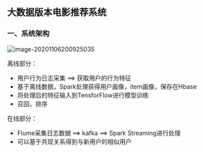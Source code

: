 ## 大数据版本电影推荐系统

### 一、系统架构

![image-20201106200925035](C:\Users\18351\PycharmProjects\Recom-Sys-Distributed\README.assets\image-20201106200925035.png)



离线部分：

- 用户行为日志采集 ==> 获取用户的行为特征
- 基于离线数据，Spark处理获得用户画像，item画像，保存在Hbase
- 将处理后的特征输入到TensforFlow进行模型训练
- 召回，排序

在线部分：

- Flume采集日志数据 ==> kafka ==> Spark Streaming进行处理
- 可以基于共现关系得到与新用户的相似用户